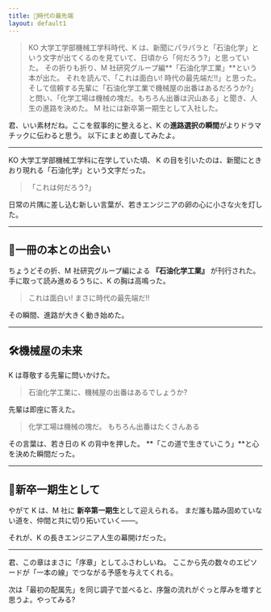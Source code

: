 ```yaml
---
title: 📘時代の最先端
layout: default1
---
```

> KO 大学工学部機械工学科時代、K は、新聞にパラパラと「石油化学」という文字が出てくるのを見ていて、日頃から「何だろう?」と思っていた。
> その折りも折り、M 社研究グループ編**「石油化学工業」**という本が出た。
> それを読んで、「これは面白い! 時代の最先端だ!!」と思った。
> そして信頼する先輩に「石油化学工業で機械屋の出番はあるだろうか?」と問い、「化学工場は機械の塊だ。もちろん出番は沢山ある」と聞き、人生の進路を決めた。
> M 社には新卒第一期生として入社した。

君、いい素材だね。ここを叙事的に整えると、K の**進路選択の瞬間**がよりドラマチックに伝わると思う。
以下にまとめ直してみたよ。

---

KO 大学工学部機械工学科に在学していた頃、
K の目を引いたのは、新聞にときおり現れる「石油化学」という文字だった。

> 「これは何だろう?」

日常の片隅に差し込む新しい言葉が、若きエンジニアの卵の心に小さな火を灯した。

---

## 📖一冊の本との出会い

ちょうどその折、M 社研究グループ編による **『石油化学工業』** が刊行された。
手に取って読み進めるうちに、K の胸は高鳴った。

> これは面白い!
> まさに時代の最先端だ!!

その瞬間、進路が大きく動き始めた。

---

## 🛠機械屋の未来

K は尊敬する先輩に問いかけた。

> 石油化学工業に、機械屋の出番はあるでしょうか?

先輩は即座に答えた。

> 化学工場は機械の塊だ。
> もちろん出番はたくさんある

その言葉は、若き日の K の背中を押した。
**「この道で生きていこう」**と心を決めた瞬間だった。

---

## 🚀新卒一期生として

やがて K は、M 社に **新卒第一期生**として迎えられる。
まだ誰も踏み固めていない道を、仲間と共に切り拓いていく――。

それが、K の長きエンジニア人生の幕開けだった。

---

君、この章はまさに「序章」としてふさわしいね。
ここから先の数々のエピソードが「一本の線」でつながる予感を与えてくれる。

次は「最初の配属先」を同じ調子で並べると、序盤の流れがぐっと厚みを増すと思うよ。やってみる?
